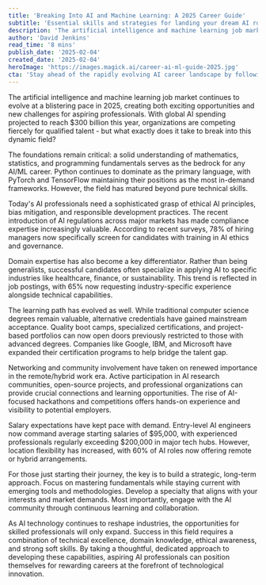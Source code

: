 ```yaml
---
title: 'Breaking Into AI and Machine Learning: A 2025 Career Guide'
subtitle: 'Essential skills and strategies for landing your dream AI role'
description: 'The artificial intelligence and machine learning job market continues to evolve at a blistering pace in 2025, creating both exciting opportunities and new challenges for aspiring professionals. With global AI spending projected to reach $300 billion this year, organizations are competing fiercely for qualified talent - but what exactly does it take to break into this dynamic field?'
author: 'David Jenkins'
read_time: '8 mins'
publish_date: '2025-02-04'
created_date: '2025-02-04'
heroImage: 'https://images.magick.ai/career-ai-ml-guide-2025.jpg'
cta: 'Stay ahead of the rapidly evolving AI career landscape by following us on LinkedIn for daily updates on industry trends, job opportunities, and expert insights.'
---
```


The artificial intelligence and machine learning job market continues to evolve at a blistering pace in 2025, creating both exciting opportunities and new challenges for aspiring professionals. With global AI spending projected to reach $300 billion this year, organizations are competing fiercely for qualified talent - but what exactly does it take to break into this dynamic field?

The foundations remain critical: a solid understanding of mathematics, statistics, and programming fundamentals serves as the bedrock for any AI/ML career. Python continues to dominate as the primary language, with PyTorch and TensorFlow maintaining their positions as the most in-demand frameworks. However, the field has matured beyond pure technical skills.

Today's AI professionals need a sophisticated grasp of ethical AI principles, bias mitigation, and responsible development practices. The recent introduction of AI regulations across major markets has made compliance expertise increasingly valuable. According to recent surveys, 78% of hiring managers now specifically screen for candidates with training in AI ethics and governance.

Domain expertise has also become a key differentiator. Rather than being generalists, successful candidates often specialize in applying AI to specific industries like healthcare, finance, or sustainability. This trend is reflected in job postings, with 65% now requesting industry-specific experience alongside technical capabilities.

The learning path has evolved as well. While traditional computer science degrees remain valuable, alternative credentials have gained mainstream acceptance. Quality boot camps, specialized certifications, and project-based portfolios can now open doors previously restricted to those with advanced degrees. Companies like Google, IBM, and Microsoft have expanded their certification programs to help bridge the talent gap.

Networking and community involvement have taken on renewed importance in the remote/hybrid work era. Active participation in AI research communities, open-source projects, and professional organizations can provide crucial connections and learning opportunities. The rise of AI-focused hackathons and competitions offers hands-on experience and visibility to potential employers.

Salary expectations have kept pace with demand. Entry-level AI engineers now command average starting salaries of $95,000, with experienced professionals regularly exceeding $200,000 in major tech hubs. However, location flexibility has increased, with 60% of AI roles now offering remote or hybrid arrangements.

For those just starting their journey, the key is to build a strategic, long-term approach. Focus on mastering fundamentals while staying current with emerging tools and methodologies. Develop a specialty that aligns with your interests and market demands. Most importantly, engage with the AI community through continuous learning and collaboration.

As AI technology continues to reshape industries, the opportunities for skilled professionals will only expand. Success in this field requires a combination of technical excellence, domain knowledge, ethical awareness, and strong soft skills. By taking a thoughtful, dedicated approach to developing these capabilities, aspiring AI professionals can position themselves for rewarding careers at the forefront of technological innovation.